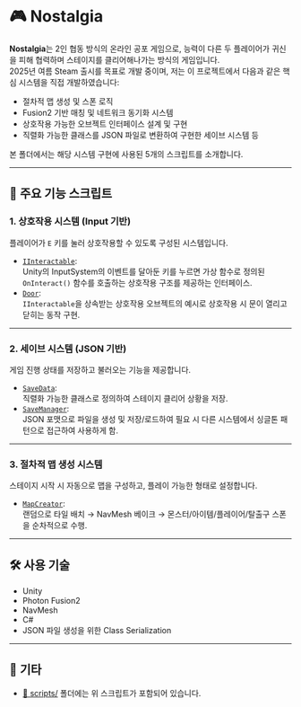 # 🎮 Nostalgia

**Nostalgia**는 2인 협동 방식의 온라인 공포 게임으로, 능력이 다른 두 플레이어가 귀신을 피해 협력하며 스테이지를 클리어해나가는 방식의 게임입니다.  
2025년 여름 Steam 출시를 목표로 개발 중이며, 저는 이 프로젝트에서 다음과 같은 핵심 시스템을 직접 개발하였습니다:

- 절차적 맵 생성 및 스폰 로직
- Fusion2 기반 매칭 및 네트워크 동기화 시스템
- 상호작용 가능한 오브젝트 인터페이스 설계 및 구현
- 직렬화 가능한 클래스를 JSON 파일로 변환하여 구현한 세이브 시스템 등

본 폴더에서는 해당 시스템 구현에 사용된 5개의 스크립트를 소개합니다.

---

## 📌 주요 기능 스크립트

### 1. 상호작용 시스템 (Input 기반)
플레이어가 `E` 키를 눌러 상호작용할 수 있도록 구성된 시스템입니다.
- [`IInteractable`](./scripts/IInteractable.cs):  
  Unity의 InputSystem의 이벤트를 달아둔 키를 누르면 가상 함수로 정의된 `OnInteract()` 함수를 호출하는 상호작용 구조를 제공하는 인터페이스.
- [`Door`](./scripts/Door.cs):  
  `IInteractable`을 상속받는 상호작용 오브젝트의 예시로 상호작용 시 문이 열리고 닫히는 동작 구현.

---

### 2. 세이브 시스템 (JSON 기반)
게임 진행 상태를 저장하고 불러오는 기능을 제공합니다.
- [`SaveData`](./scripts/SaveData.cs):  
  직렬화 가능한 클래스로 정의하여 스테이지 클리어 상황을 저장.
- [`SaveManager`](./scripts/SaveManager.cs):  
  JSON 포맷으로 파일을 생성 및 저장/로드하여 필요 시 다른 시스템에서 싱글톤 패턴으로 접근하여 사용하게 함.

---

### 3. 절차적 맵 생성 시스템
스테이지 시작 시 자동으로 맵을 구성하고, 플레이 가능한 형태로 설정합니다.
- [`MapCreator`](./scripts/MapCreator.cs):  
  랜덤으로 타일 배치 → NavMesh 베이크 → 몬스터/아이템/플레이어/탈출구 스폰을 순차적으로 수행.

---

## 🛠️ 사용 기술
- Unity
- Photon Fusion2
- NavMesh
- C#
- JSON 파일 생성을 위한 Class Serialization

---

## 📂 기타
- [📁 scripts/](./scripts) 폴더에는 위 스크립트가 포함되어 있습니다.